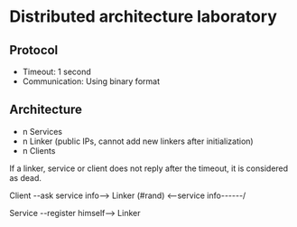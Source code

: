 # Distributed architecture laboratory

## Protocol

 - Timeout: 1 second
 - Communication: Using binary format

## Architecture

 - n Services
 - n Linker (public IPs, cannot add new linkers after initialization)
 - n Clients

If a linker, service or client does not reply after the timeout, it is considered as dead.



Client --ask service info--> Linker (#rand)
       <--service info------/

Service --register himself--> Linker

